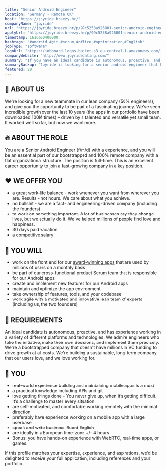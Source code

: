 ```yaml
---
title: "Senior Android Engineer"
location: "Germany - Remote OK"
host: "https://joyride.breezy.hr/"
companyName: "joyride"
url: "https://joyride.breezy.hr/p/99c5258a926001-senior-android-engineer"
applyUrl: "https://joyride.breezy.hr/p/99c5258a926001-senior-android-engineer/apply"
timestamp: 1616630400000
hashtags: "#android,#git,#scrum,#office,#optimization,#English"
jobType: "software"
logoUrl: "https://jobboard-logos-bucket.s3.eu-central-1.amazonaws.com/joyride"
companyWebsite: "http://www.joyridedating.com/"
summary: "If you have an ideal candidate is autonomous, proactive, and has experience working in a variety of different platforms and technologies, Joyride is looking for someone with your knowledge."
summaryBackup: "Joyride is looking for a senior android engineer that has experience in: #android, #git, #scrum."
featured: 20
---
```


## 👏 ABOUT US

We're looking for a new teammate in our lean company (50% engineers), and give you the opportunity to be part of a fascinating journey. We’ve seen incredible growth over the last 10 years (the apps in our portfolio have been downloaded 100M times) – driven by a talented and versatile yet small team. It worked well so far, but now we want more.

## 🔥 ABOUT THE ROLE

You are a Senior Android Engineer (f/m/d) with a experience, and you will be an essential part of our bootstrapped and 100% remote company with a flat organizational structure. The position is full-time. This is an excellent career opportunity to join a fast-growing company in a key position.

## ❤️ WE OFFER YOU

*   a great work-life balance - work whenever you want from wherever you are. Results - not hours. We care about what you achieve.
*   no bullshit - we are a fact- and engineering-driven company (including the founders)
*   to work on something important. A lot of businesses say they change lives, but we actually do it. We've helped millions of people find love and happiness.
*   30 days paid vacation
*   a competitive salary

## 🚀 YOU WILL

*   work on the front end for our [award-winning apps](https://play.google.com/store/apps/dev?id=6485779010633223428) that are used by millions of users on a monthly basis
*   be part of our cross-functional product Scrum team that is responsible for our Android apps
*   create and implement new features for our Android apps
*   maintain and optimize the app environment
*   take ownership of features, tools, and your codebase
*   work agile with a motivated and innovative lean team of experts (including us, the two founders)

## 💪 REQUIREMENTS

An ideal candidate is autonomous, proactive, and has experience working in a variety of different platforms and technologies. We admire engineers who take the initiative, make their own decisions, and implement them precisely. We're a bootstrapped company that doesn't have millions in VC funding to drive growth at all costs. We're building a sustainable, long-term company that our users love, and we love working for.

## 🎯 YOU

*   real-world experience building and maintaining mobile apps is a must
*   a practical knowledge including APIs and git
*   love getting things done - You never give up, when it’s getting difficult. It’s a challenge to master every situation.
*   are self-motivated, and comfortable working remotely with the minimal direction
*   preferably have experience working on a mobile app with a large userbase
*   speak and write business-fluent English
*   are ideally in a European time-zone +/- 4 hours
*   Bonus: you have hands-on experience with WebRTC, real-time apps, or games.

If this profile matches your expertise, experience, and aspirations, we’d be delighted to receive your full application, including references and your portfolio.
